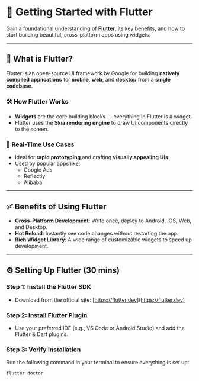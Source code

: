 # 🚀 Getting Started with Flutter

Gain a foundational understanding of **Flutter**, its key benefits, and how to start building beautiful, cross-platform apps using widgets.

---

## 📘 What is Flutter?

Flutter is an open-source UI framework by Google for building **natively compiled applications** for **mobile**, **web**, and **desktop** from a **single codebase**.

### 🛠 How Flutter Works
- **Widgets** are the core building blocks — everything in Flutter is a widget.
- Flutter uses the **Skia rendering engine** to draw UI components directly to the screen.

### 📱 Real-Time Use Cases
- Ideal for **rapid prototyping** and crafting **visually appealing UIs**.
- Used by popular apps like:
  - Google Ads
  - Reflectly
  - Alibaba

---

## ✅ Benefits of Using Flutter

- **Cross-Platform Development**: Write once, deploy to Android, iOS, Web, and Desktop.
- **Hot Reload**: Instantly see code changes without restarting the app.
- **Rich Widget Library**: A wide range of customizable widgets to speed up development.

---

## ⚙️ Setting Up Flutter (30 mins)

### Step 1: Install the Flutter SDK
- Download from the official site: [https://flutter.dev](https://flutter.dev)

### Step 2: Install Flutter Plugin
- Use your preferred IDE (e.g., VS Code or Android Studio) and add the Flutter & Dart plugins.

### Step 3: Verify Installation
Run the following command in your terminal to ensure everything is set up:
```bash
flutter doctor
